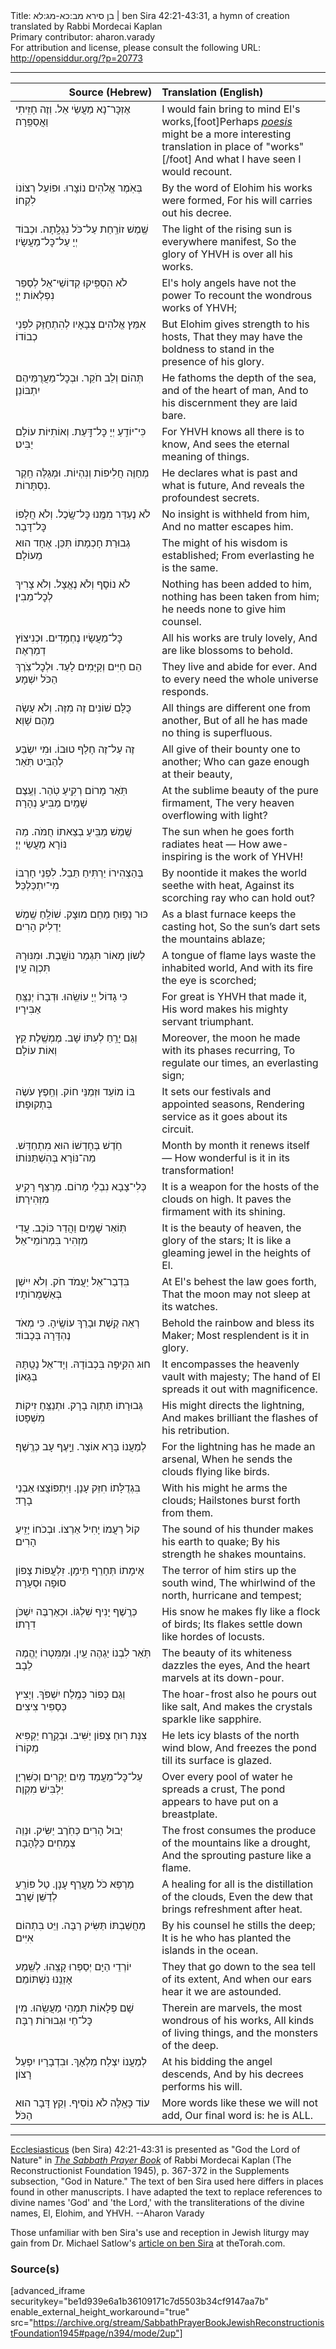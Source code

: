 <html>
<head></head>
<body>
Title: בן סירא מב:כא-מג:לא | ben Sira 42:21-43:31, a hymn of creation translated by Rabbi Mordecai Kaplan<br />
Primary contributor: aharon.varady<br />
For attribution and license, please consult the following URL: <a href="http://opensiddur.org/?p=20773">http://opensiddur.org/?p=20773</a>
<p />
<hr />

<table style="margin-left: auto;margin-right: auto;" class="draggable">
<thead><tr><th id="x" style="text-align: right;">Source (Hebrew)</th><th style="text-align: left;">Translation (English)</th></tr></thead>
<tbody>
<tr><td style="vertical-align:top;" width="46%">
<div class="liturgy"><span lang="he">
אֶזְכׇּר־נָא מַעֲשֵׂי אֵל.
וְזֶה חָזִֽיתִי וַאֲסַפֵּֽרָה׃
</span></div></td>
 
<td style="vertical-align:top;" width="53%">
<div class="english">
I would fain bring to mind El's works,[foot]Perhaps <em><a href="https://en.wikipedia.org/wiki/Poiesis">poesis</a></em> might be a more interesting translation in place of "works"[/foot]
And what I have seen I would recount.
</div></td></tr>


<tr><td style="vertical-align:top;" width="46%">
<div class="liturgy"><span lang="he">
בְּאֹֽמֶר אֱלֹהִים נוֹצָרוּ.
וּפוֹעֵל רְצוֹנוֹ לִקְחוֹ׃
</span></div></td>
 
<td style="vertical-align:top;" width="53%">
<div class="english">
By the word of Elohim his works were formed,
For his will carries out his decree.
</div></td></tr>


<tr><td style="vertical-align:top;" width="46%">
<div class="liturgy"><span lang="he">
שֶֽׁמֶשׁ זוֹרַֽחַת עַל־כֹּל נִגְלָֽתָה.
וּכְבוֹד יְיָ עַל־כׇּל־מַעֲשָׂיו׃
</span></div></td>
 
<td style="vertical-align:top;" width="53%">
<div class="english">
The light of the rising sun is everywhere manifest,
So the glory of YHVH is over all his works.
</div></td></tr>


<tr><td style="vertical-align:top;" width="46%">
<div class="liturgy"><span lang="he">
לֹא הִסְפִּֽיקוּ קְדוֹשֵׁי־אֵל
לְסַפֵּר נִפְלְאוֹת יְיָ׃
</span></div></td>
 
<td style="vertical-align:top;" width="53%">
<div class="english">
El's holy angels have not the power 
To recount the wondrous works of YHVH;
</div></td></tr>


<tr><td style="vertical-align:top;" width="46%">
<div class="liturgy"><span lang="he">
אִמֵּץ אֱלֹהִים צְבָאָיו
לְהִתְחַזֵּק לִפְנֵי כְבוֹדוֹ׃
</span></div></td>
 
<td style="vertical-align:top;" width="53%">
<div class="english">
But Elohim gives strength to his hosts,
That they may have the boldness to stand in the presence of his glory.
</div></td></tr>


<tr><td style="vertical-align:top;" width="46%">
<div class="liturgy"><span lang="he">
תְּהוֹם וְלֵב חֹקֵר.
וּבְכׇל־מַעֲרֻמֵּיהֶם יִתְבּוֹנֵן׃
</span></div></td>
 
<td style="vertical-align:top;" width="53%">
<div class="english">
He fathoms the depth of the sea, and of the heart of man, 
And to his discernment they are laid bare.
</div></td></tr>


<tr><td style="vertical-align:top;" width="46%">
<div class="liturgy"><span lang="he">
כִּי־יוֹדֵֽעַ יְיָ כׇּל־דָּֽעַת.
וְאוֹתִיּוֹת עוֹלָם יַבִּיט׃
</span></div></td>
 
<td style="vertical-align:top;" width="53%">
<div class="english">
For YHVH knows all there is to know,
And sees the eternal meaning of things.
</div></td></tr>


<tr><td style="vertical-align:top;" width="46%">
<div class="liturgy"><span lang="he">
מְחַוֶּה חֲלִיפוֹת וְנִהְיוֹת.
וּמְגַלֶּה חֵֽקֶר נִסְתָּרוֹת.
</span></div></td>
 
<td style="vertical-align:top;" width="53%">
<div class="english">
He declares what is past and what is future,
And reveals the profoundest secrets.
</div></td></tr>


<tr><td style="vertical-align:top;" width="46%">
<div class="liturgy"><span lang="he">
לֹא נֶעְדַּר מִמֶּֽנוּ כׇּל־שָֽׂכֶל.
וְלֹא חֲלָפוֹ כׇּל־דָּבָר׃
</span></div></td>
 
<td style="vertical-align:top;" width="53%">
<div class="english">
No insight is withheld from him,
And no matter escapes him.
</div></td></tr>


<tr><td style="vertical-align:top;" width="46%">
<div class="liturgy"><span lang="he">
גְבוּרַת חָכְמָתוֹ תִּכֵּן.
אֶחָד הוּא מֵעוֹלָם׃
</span></div></td>
 
<td style="vertical-align:top;" width="53%">
<div class="english">
The might of his wisdom is established;
From everlasting he is the same.
</div></td></tr>


<tr><td style="vertical-align:top;" width="46%">
<div class="liturgy"><span lang="he">
לֹא נוֹסָף וְלֹא נֶאֱצָל.
וְלֹא צָרִיךְ לְכׇל־מֵבִין׃
</span></div></td>
 
<td style="vertical-align:top;" width="53%">
<div class="english">
Nothing has been added to him, nothing has been taken from him;
he needs none to give him counsel.
</div></td></tr>


<tr><td style="vertical-align:top;" width="46%">
<div class="liturgy"><span lang="he">
כׇּל־מַעֲשָׂיו נֶחְמָדִים.
וּכְנִיצוֹץ דְמַרְאֶה׃
</span></div></td>
 
<td style="vertical-align:top;" width="53%">
<div class="english">
All his works are truly lovely,
And are like blossoms to behold.
</div></td></tr>


<tr><td style="vertical-align:top;" width="46%">
<div class="liturgy"><span lang="he">
הֵם חַיִּים וְקַיָּמִים לָעַד. 
וּלְכׇל־צֹֽרֶךְ הַכֹּל יִשְׁמָע׃
</span></div></td>
 
<td style="vertical-align:top;" width="53%">
<div class="english">
They live and abide for ever.
And to every need the whole universe responds.
</div></td></tr>


<tr><td style="vertical-align:top;" width="46%">
<div class="liturgy"><span lang="he">
כֻּלָּם שׁוֹנִים זֶה מִזֶּה. 
וְלֹא עָשָׂה מֵהֶם שָׁוְא׃
</span></div></td>
 
<td style="vertical-align:top;" width="53%">
<div class="english">
All things are different one from another,
But of all he has made no thing is superfluous.
</div></td></tr>


<tr><td style="vertical-align:top;" width="46%">
<div class="liturgy"><span lang="he">
זֶה עַל־זֶה חָלַף טוּבוֹ.
וּמִי יִשְׂבַּע לְהַבִּיט תֹּֽאַר׃ 
</span></div></td>
 
<td style="vertical-align:top;" width="53%">
<div class="english">
All give of their bounty one to another;
Who can gaze enough at their beauty,
</div></td></tr>


<tr><td style="vertical-align:top;" width="46%">
<div class="liturgy"><span lang="he">
תֹּֽאַר מָרוֹם רְקִֽיעַ טֹֽהַר.
וְעֶֽצֶם שָׁמַֽיִם מַבִּיעַ נְהָרָה׃
</span></div></td>
 
<td style="vertical-align:top;" width="53%">
<div class="english">
At the sublime beauty of the pure firmament,
The very heaven overflowing with light?
</div></td></tr>


<tr><td style="vertical-align:top;" width="46%">
<div class="liturgy"><span lang="he">
שֶֽׁמֶשׁ מַבִּֽיעַ בְצֵאתוֹ חֻמֹּה.
מַה נּוֹרָא מַעֲשֵׂי יְיָ׃
</span></div></td>
 
<td style="vertical-align:top;" width="53%">
<div class="english">
The sun when he goes forth radiates heat —
How awe-inspiring is the work of YHVH!
</div></td></tr>


<tr><td style="vertical-align:top;" width="46%">
<div class="liturgy"><span lang="he">
בְּהַצְהִירוֹ יַרְתִּיחַ תֵּבֵל.
לִפְנֵי חָרְבּוֹ מִי־יִתְכַּלְכֵּל׃
</span></div></td>
 
<td style="vertical-align:top;" width="53%">
<div class="english">
By noontide it makes the world seethe with heat, 
Against its scorching ray who can hold out?
</div></td></tr>


<tr><td style="vertical-align:top;" width="46%">
<div class="liturgy"><span lang="he">
כּוּר נָפֽוּחַ מֵחֵם מוּצָק. 
שׁוֹלֵֽחַ שֶֽׁמֶשׁ יַדְלִיק הָרִים׃
</span></div></td>
 
<td style="vertical-align:top;" width="53%">
<div class="english">
As a blast furnace keeps the casting hot,
So the sun’s dart sets the mountains ablaze;
</div></td></tr>


<tr><td style="vertical-align:top;" width="46%">
<div class="liturgy"><span lang="he">
לְשוֹן מָאוֹר תִּגְמַר נוֹשָֽׁבֶת. 
וּמִנּוּרָהּ תִּכְוֶה עָֽיִן׃
</span></div></td>
 
<td style="vertical-align:top;" width="53%">
<div class="english">
A tongue of flame lays waste the inhabited world,
And with its fire the eye is scorched;
</div></td></tr>


<tr><td style="vertical-align:top;" width="46%">
<div class="liturgy"><span lang="he">
כִּי גָדוֹל יְיָ עוֹשֵֽׂהוּ.
וּדְבָרוֹ יְנַצֵּֽחַ אַבִּירָיו׃
</span></div></td>
 
<td style="vertical-align:top;" width="53%">
<div class="english">
For great is YHVH that made it,
His word makes his mighty servant triumphant.
</div></td></tr>


<tr><td style="vertical-align:top;" width="46%">
<div class="liturgy"><span lang="he">
וְגַם יָרֵֽחַ לְעִתּוֹ שָׁב.
מֶמְשֶֽׁלֶת קֵץ וְאוֹת עוֹלָם׃
</span></div></td>
 
<td style="vertical-align:top;" width="53%">
<div class="english">
Moreover, the moon he made with its phases recurring, 
To regulate our times, an everlasting sign;
</div></td></tr>


<tr><td style="vertical-align:top;" width="46%">
<div class="liturgy"><span lang="he">
בּוֹ מוֹעֵד וּזְמַנֵּי חוֹק. 
וְחֵֽפֶץ עֹשֶׂה בְּתְקוּפָתוֹ׃
</span></div></td>
 
<td style="vertical-align:top;" width="53%">
<div class="english">
It sets our festivals and appointed seasons,
Rendering service as it goes about its circuit.
</div></td></tr>


<tr><td style="vertical-align:top;" width="46%">
<div class="liturgy"><span lang="he">
חֹֽדֶשׁ בְּחָדְשׁוֹ הוּא מִתְחַדֵּשׁ.
מַה־נּוֹרָא בְּהִשְׁתַּנּוֹתוֹ׃
</span></div></td>
 
<td style="vertical-align:top;" width="53%">
<div class="english">
Month by month it renews itself —
How wonderful is it in its transformation!
</div></td></tr>


<tr><td style="vertical-align:top;" width="46%">
<div class="liturgy"><span lang="he">
כְּלִי־צָבָא נִבְלֵי מָרוֹם.
מְרַצֵּף רָקִֽיעַ מִזְּהִירָתוֹ׃
</span></div></td>
 
<td style="vertical-align:top;" width="53%">
<div class="english">
It is a weapon for the hosts of the clouds on high.
It paves the firmament with its shining.
</div></td></tr>


<tr><td style="vertical-align:top;" width="46%">
<div class="liturgy"><span lang="he">
תּֽוֹאַר שָׁמַֽיִם וַהֲדַר כּוֹכָב.
עֲדִי מַזְהִיר בִּמְרוֹמֵי־אֵל׃
</span></div></td>
 
<td style="vertical-align:top;" width="53%">
<div class="english">
It is the beauty of heaven, the glory of the stars;
It is like a gleaming jewel in the heights of El.
</div></td></tr>


<tr><td style="vertical-align:top;" width="46%">
<div class="liturgy"><span lang="he">
בִּדְבַר־אֵל יַעֲמֹד חֹק.
וְלֹא יִישַׁן בְּאַשְׁמֻרוֹתָיו׃
</span></div></td>
 
<td style="vertical-align:top;" width="53%">
<div class="english">
At El's behest the law goes forth,
That the moon may not sleep at its watches.
</div></td></tr>


<tr><td style="vertical-align:top;" width="46%">
<div class="liturgy"><span lang="he">
רְאֵה קֶֽשֶׁת וּבָרֵךְ עוֹשֶֽׂיהָ.
כִּי מְאֹד נֶהְדָּרָה בְּכָבוֹד׃
</span></div></td>
 
<td style="vertical-align:top;" width="53%">
<div class="english">
Behold the rainbow and bless its Maker;
Most resplendent is it in glory.
</div></td></tr>


<tr><td style="vertical-align:top;" width="46%">
<div class="liturgy"><span lang="he">
חוּג הִקִּֽיפָה בִּכְבוֹדָהּ.
וְיָד־אֵל נָטַֽתָּהּ בְּגָאוֹן׃
</span></div></td>
 
<td style="vertical-align:top;" width="53%">
<div class="english">
It encompasses the heavenly vault with majesty;
The hand of El spreads it out with magnificence.
</div></td></tr>


<tr><td style="vertical-align:top;" width="46%">
<div class="liturgy"><span lang="he">
גְּבוּרָתוֹ תַּתְוֶה בָרָק.
וּתְנַצֵּֽחַ זִיקוֹת מִשְׁפָּטוֹ׃
</span></div></td>
 
<td style="vertical-align:top;" width="53%">
<div class="english">
His might directs the lightning,
And makes brilliant the flashes of his retribution.
</div></td></tr>


<tr><td style="vertical-align:top;" width="46%">
<div class="liturgy"><span lang="he">
לְמַעֲנוֹ בָּרָא אוֹצָר.
וַיָֽעֶף עָב כְּרֶֽשֶׁף׃
</span></div></td>
 
<td style="vertical-align:top;" width="53%">
<div class="english">
For the lightning has he made an arsenal,
When he sends the clouds flying like birds.
</div></td></tr>


<tr><td style="vertical-align:top;" width="46%">
<div class="liturgy"><span lang="he">
בִּגְדֻלָּתוֹ חִזֵּק עָנָן.
וַיִּתְפּוֹצֲצוּ אַבְנֵי בָרָד׃
</span></div></td>
 
<td style="vertical-align:top;" width="53%">
<div class="english">
With his might he arms the clouds;
Hailstones burst forth from them.
</div></td></tr>


<tr><td style="vertical-align:top;" width="46%">
<div class="liturgy"><span lang="he">
קוֹל רַעֲמוֹ יָחִיל אַרְצוֹ. 
וּבְכֹחוֹ יָזִֽיעַ הָרִים׃
</span></div></td>
 
<td style="vertical-align:top;" width="53%">
<div class="english">
The sound of his thunder makes his earth to quake;
By his strength he shakes mountains.
</div></td></tr>


<tr><td style="vertical-align:top;" width="46%">
<div class="liturgy"><span lang="he">
אֵימָתוֹ תְּחָרֵף תֵּימָן.
זִלְעֲפוֹת צָפוֹן סוּפָה וּסְעָרָה׃
</span></div></td>
 
<td style="vertical-align:top;" width="53%">
<div class="english">
The terror of him stirs up the south wind,
The whirlwind of the north, hurricane and tempest;
</div></td></tr>


<tr><td style="vertical-align:top;" width="46%">
<div class="liturgy"><span lang="he">
כְּרֶֽשֶׁף יָנִיף שִׁלְגּוֹ.
וּכְאַרְבֶּה יִשְׁכֹּן דִרָתוֹ׃
</span></div></td>
 
<td style="vertical-align:top;" width="53%">
<div class="english">
His snow he makes fly like a flock of birds;
Its flakes settle down like hordes of locusts.
</div></td></tr>


<tr><td style="vertical-align:top;" width="46%">
<div class="liturgy"><span lang="he">
תֹּֽאַר לִבְנוֹ יַגְהֶה עַֽיִן.
וּמִמִּטְרוֹ יֶהֱמֶה לֵבָב׃
</span></div></td>
 
<td style="vertical-align:top;" width="53%">
<div class="english">
The beauty of its whiteness dazzles the eyes,
And the heart marvels at its down-pour.
</div></td></tr>


<tr><td style="vertical-align:top;" width="46%">
<div class="liturgy"><span lang="he">
וְגַם כְּפוֹר כְּמֶֽלַח יִשְׁפֹּךְ. 
וְיָצִיץ כְּסַפִּיר צִיצִים׃
</span></div></td>
 
<td style="vertical-align:top;" width="53%">
<div class="english">
The hoar-frost also he pours out like salt,
And makes the crystals sparkle like sapphire.
</div></td></tr>


<tr><td style="vertical-align:top;" width="46%">
<div class="liturgy"><span lang="he">
צִנַּת רֽוּחַ צָפוֹן יַשִּׁיב.
וּבְקֶֽרַח יַקְפִּיא מְקוֹרוֹ׃
</span></div></td>
 
<td style="vertical-align:top;" width="53%">
<div class="english">
He lets icy blasts of the north wind blow,
And freezes the pond till its surface is glazed.
</div></td></tr>


<tr><td style="vertical-align:top;" width="46%">
<div class="liturgy"><span lang="he">
עַל־כׇּל־מַעֲמַד מַֽיִם יַקְרִים׃
וְכַשִּׁרְיָן יַלְבִּישׁ מִקְוֶה׃
</span></div></td>
 
<td style="vertical-align:top;" width="53%">
<div class="english">
Over every pool of water he spreads a crust,
The pond appears to have put on a breastplate.
</div></td></tr>


<tr><td style="vertical-align:top;" width="46%">
<div class="liturgy"><span lang="he">
יְבוּל הָרִים כְּחֹֽרֶב יַשִּׂיק.
וּנְוֵה צְמָחִים כַּלֶּהָבָה׃
</span></div></td>
 
<td style="vertical-align:top;" width="53%">
<div class="english">
The frost consumes the produce of the mountains like a drought,
And the sprouting pasture like a flame.
</div></td></tr>


<tr><td style="vertical-align:top;" width="46%">
<div class="liturgy"><span lang="he">
מַרְפֵּא כֹל מַעֲרַף עָנָן.
טַל פּוֹרֵֽעַ לְדַשֵּׁן שָׁרָב׃
</span></div></td>
 
<td style="vertical-align:top;" width="53%">
<div class="english">
A healing for all is the distillation of the clouds,
Even the dew that brings refreshment after heat.
</div></td></tr>


<tr><td style="vertical-align:top;" width="46%">
<div class="liturgy"><span lang="he">
מַחֲשַׁבְתּוֹ תַּשִּׂיק רַבָּה.
וַיֵּט בִּתְהוֹם אִיִּים׃
</span></div></td>
 
<td style="vertical-align:top;" width="53%">
<div class="english">
By his counsel he stills the deep;
It is he who has planted the islands in the ocean.
 </div></td></tr>


<tr><td style="vertical-align:top;" width="46%">
<div class="liturgy"><span lang="he">
יוֹרְדֵי הַיָּם יְסַפְּרוּ קָצֵֽהוּ.
לְשֵֽׁמַע אָזְנֵֽנוּ נִשְׁתּוֹמֵם׃
</span></div></td>
 
<td style="vertical-align:top;" width="53%">
<div class="english">
They that go down to the sea tell of its extent,
And when our ears hear it we are astounded.
</div></td></tr>


<tr><td style="vertical-align:top;" width="46%">
<div class="liturgy"><span lang="he">
שָׁם פְּלָאוֹת תִּמְהֵי מַעֲשֵֽׂהוּ.
מִין כׇּל־חַי וּגְבוּרוֹת רַבָּה׃
</span></div></td>
 
<td style="vertical-align:top;" width="53%">
<div class="english">
Therein are marvels, the most wondrous of his works, 
All kinds of living things, and the monsters of the deep. 
</div></td></tr>


<tr><td style="vertical-align:top;" width="46%">
<div class="liturgy"><span lang="he">
לְמַעֲנוֹ יִצְלַח מַלְאָךְ.
וּבִדְבָרָיו יִפְעַל רָצוֹן׃
</span></div></td>
 
<td style="vertical-align:top;" width="53%">
<div class="english">
At his bidding the angel descends,
And by his decrees performs his will.
</div></td></tr>


<tr><td style="vertical-align:top;" width="46%">
<div class="liturgy"><span lang="he">
עוֹד כָּאֵֽלֶּה לֹא נוֹסִיף.
וְקֵץ דָּבָר הוּא הַכֹּל׃
</span></div></td>
 
<td style="vertical-align:top;" width="53%">
<div class="english">
More words like these we will not add,
Our final word is: he is ALL.
</div></td></tr>
</tbody></table>

<hr />

<a href="https://en.wikipedia.org/wiki/Sirach">Ecclesiasticus</a> (ben Sira) 42:21-43:31 is presented as "God the Lord of Nature" in <em><a href="https://opensiddur.org/compilations/siddurim/sabbath-prayer-book-by-mordecai-kaplan-1945/">The Sabbath Prayer Book</a></em> of Rabbi Mordecai Kaplan (The Reconstructionist Foundation 1945), p. 367-372 in the Supplements subsection, "God in Nature." The text of ben Sira used here differs in places found in other manuscripts. I have adapted the text to replace references to divine names 'God' and 'the Lord,' with the transliterations of the divine names, El, Elohim, and YHVH. --Aharon Varady

Those unfamiliar with ben Sira's use and reception in Jewish liturgy may gain from Dr. Michael Satlow's <a href="https://thetorah.com/the-wisdom-of-ben-sira-how-jewish/">article on ben Sira</a> at theTorah.com.

<h3>Source(s)</h3>

[advanced_iframe securitykey="be1d939e6a1b36109171c7d5503b34cf9147aa7b" enable_external_height_workaround="true" src="https://archive.org/stream/SabbathPrayerBookJewishReconstructionistFoundation1945#page/n394/mode/2up"]
</body>
</html>